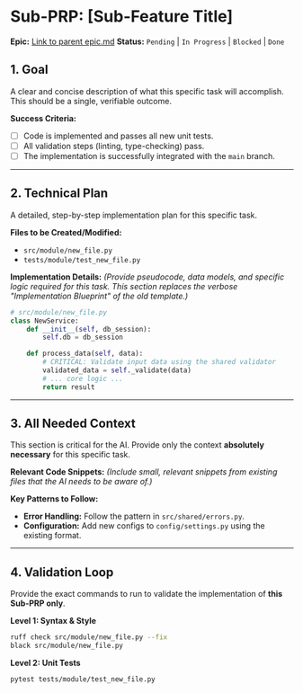 # Sub-PRP: [Sub-Feature Title]

**Epic:** [Link to parent epic.md](../epic.md)
**Status:** `Pending` | `In Progress` | `Blocked` | `Done`

## 1. Goal

A clear and concise description of what this specific task will accomplish. This should be a single, verifiable outcome.

**Success Criteria:**
- [ ] Code is implemented and passes all new unit tests.
- [ ] All validation steps (linting, type-checking) pass.
- [ ] The implementation is successfully integrated with the `main` branch.

---

## 2. Technical Plan

A detailed, step-by-step implementation plan for this specific task.

**Files to be Created/Modified:**
- `src/module/new_file.py`
- `tests/module/test_new_file.py`

**Implementation Details:**
*(Provide pseudocode, data models, and specific logic required for this task. This section replaces the verbose "Implementation Blueprint" of the old template.)*

```python
# src/module/new_file.py
class NewService:
    def __init__(self, db_session):
        self.db = db_session

    def process_data(self, data):
        # CRITICAL: Validate input data using the shared validator
        validated_data = self._validate(data)
        # ... core logic ...
        return result
```

---

## 3. All Needed Context

This section is critical for the AI. Provide only the context **absolutely necessary** for this specific task.

**Relevant Code Snippets:**
*(Include small, relevant snippets from existing files that the AI needs to be aware of.)*

**Key Patterns to Follow:**
- **Error Handling:** Follow the pattern in `src/shared/errors.py`.
- **Configuration:** Add new configs to `config/settings.py` using the existing format.

---

## 4. Validation Loop

Provide the exact commands to run to validate the implementation of **this Sub-PRP only**.

**Level 1: Syntax & Style**
```bash
ruff check src/module/new_file.py --fix
black src/module/new_file.py
```

**Level 2: Unit Tests**
```bash
pytest tests/module/test_new_file.py